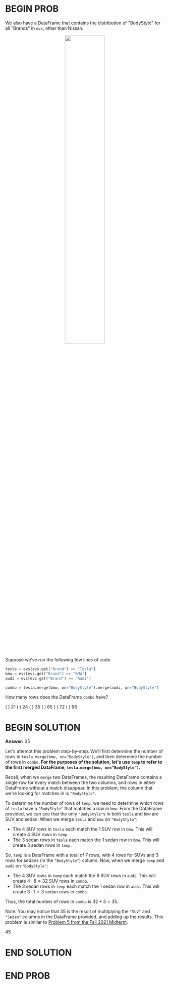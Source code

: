 # BEGIN PROB

We also have a DataFrame that contains the distribution of "BodyStyle" for all "Brands" in `evs`, other than Nissan.

<center><img src='../assets/images/fa22-midterm/midq6.png' width=50%></center>

Suppose we’ve run the following few lines of code.

```py
tesla = evs[evs.get("Brand") == "Tesla"]
bmw = evs[evs.get("Brand") == "BMW"]
audi = evs[evs.get("Brand") == "Audi"]

combo = tesla.merge(bmw, on="BodyStyle").merge(audi, on="BodyStyle")
```

How many rows does the DataFrame `combo` have?

( ) 21
( ) 24
( ) 35
( ) 65
( ) 72
( ) 96

# BEGIN SOLUTION

**Answer:** 35

Let's attempt this problem step-by-step. We'll first determine the number of rows in `tesla.merge(bmw, on="BodyStyle")`, and then determine the number of rows in `combo`. **For the purposes of the solution, let's use `temp` to refer to the first merged DataFrame, `tesla.merge(bmw, on="BodyStyle")`.**

Recall, when we `merge` two DataFrames, the resulting DataFrame contains a single row for every match between the two columns, and rows in either DataFrame without a match disappear. In this problem, the column that we're looking for matches in is `"BodyStyle"`.

To determine the number of rows of `temp`, we need to determine which rows of `tesla` have a `"BodyStyle"` that matches a row in `bmw`. From the DataFrame provided, we can see that the only `"BodyStyle"`s in both `tesla` and `bmw` are SUV and sedan. When we merge `tesla` and `bmw` on `"BodyStyle"`:

- The 4 SUV rows in `tesla` each match the 1 SUV row in `bmw`. This will create 4 SUV rows in `temp`.
- The 3 sedan rows in `tesla` each match the 1 sedan row in `bmw`. This will create 3 sedan rows in `temp`.

So, `temp` is a DataFrame with a total of 7 rows, with 4 rows for SUVs and 3 rows for sedans (in the `"BodyStyle"`) column. Now, when we merge `temp` and `audi` on `"BodyStyle"`:

- The 4 SUV rows in `temp` each match the 8 SUV rows in `audi`. This will create $4 \cdot 8 = 32$ SUV rows in `combo`.
- The 3 sedan rows in `temp` each match the 1 sedan row in `audi`. This will create $3 \cdot 1 = 3$ sedan rows in `combo`.

Thus, the total number of rows in `combo` is $32 + 3 = 35$.

Note: You may notice that 35 is the result of multiplying the `"SUV"` and `"Sedan"` columns in the DataFrame provided, and adding up the results. This problem is similar to [Problem 5 from the Fall 2021 Midterm](../fa21-midterm/index.html#problem-5).

<average>45</average>

# END SOLUTION

# END PROB
